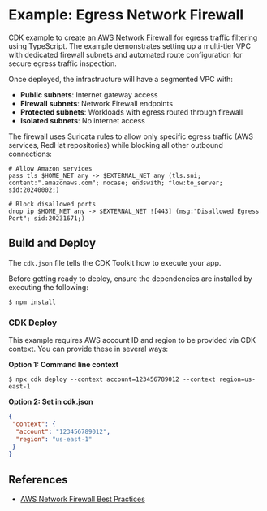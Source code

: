 # Example: Egress Network Firewall

CDK example to create an [AWS Network Firewall](https://docs.aws.amazon.com/network-firewall/latest/developerguide/what-is-aws-network-firewall.html) for egress traffic filtering using TypeScript.
The example demonstrates setting up a multi-tier VPC with dedicated firewall subnets and automated route configuration for secure egress traffic inspection.

Once deployed, the infrastructure will have a segmented VPC with:

- **Public subnets**: Internet gateway access
- **Firewall subnets**: Network Firewall endpoints
- **Protected subnets**: Workloads with egress routed through firewall
- **Isolated subnets**: No internet access

The firewall uses Suricata rules to allow only specific egress traffic (AWS services, RedHat repositories) while blocking all other outbound connections:

```
# Allow Amazon services
pass tls $HOME_NET any -> $EXTERNAL_NET any (tls.sni; content:".amazonaws.com"; nocase; endswith; flow:to_server; sid:20240002;)

# Block disallowed ports
drop ip $HOME_NET any -> $EXTERNAL_NET ![443] (msg:"Disallowed Egress Port"; sid:20231671;)
```

## Build and Deploy

The `cdk.json` file tells the CDK Toolkit how to execute your app.

Before getting ready to deploy, ensure the dependencies are installed by executing the following:

```
$ npm install
```

### CDK Deploy

This example requires AWS account ID and region to be provided via CDK context. You can provide these in several ways:

**Option 1: Command line context**

```
$ npx cdk deploy --context account=123456789012 --context region=us-east-1
```

**Option 2: Set in cdk.json**

```json
{
 "context": {
  "account": "123456789012",
  "region": "us-east-1"
 }
}
```

## References

- [AWS Network Firewall Best Practices](https://aws.github.io/aws-security-services-best-practices/guides/network-firewall/)
